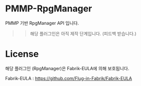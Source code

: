 # PMMP-RpgManager
PMMP 기반 RpgManager API 입니다.

>> 해당 플러그인은 아직 제작 단계입니다. (피드백 받습니다.)

# License
해당 플러그인 (RpgManager)은 Fabrik-EULA에 의해 보호됩니다.

Fabrik-EULA : https://github.com/Flug-in-Fabrik/Fabrik-EULA
